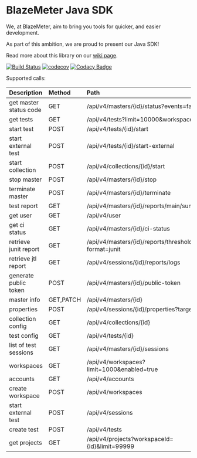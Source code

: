 # BlazeMeter Java SDK

We, at BlazeMeter, aim to bring you tools for quicker, and easier development.

As part of this ambition, we are proud to present our Java SDK!

Read more about this library on our [wiki page](wiki/).

[![Build Status](https://travis-ci.org/Blazemeter/blazemeter-api-client.svg?branch=master)](https://travis-ci.org/Blazemeter/blazemeter-api-client)
[![codecov](https://codecov.io/gh/Blazemeter/blazemeter-api-client/branch/master/graph/badge.svg)](https://codecov.io/gh/Blazemeter/blazemeter-api-client)
[![Codacy Badge](https://api.codacy.com/project/badge/Grade/e86b726f20e046a2b89fc13c86ca6f87)](https://www.codacy.com/app/dzmitrykashlach/blazemeter-api-client?utm_source=github.com&amp;utm_medium=referral&amp;utm_content=Blazemeter/blazemeter-api-client&amp;utm_campaign=Badge_Grade)

Supported calls:  

|Description   |Method   |Path   |
|:---|:---|:---|
|get master status code |GET   |/api/v4/masters/{id}/status?events=false   |
|get tests|GET   |/api/v4/tests?limit=10000&workspaceId=<workspaceId>   |   
|start test   |POST   |/api/v4/tests/{id}/start   |   
|start external test   |POST   |/api/v4/tests/{id}/start-external   |   
|start collection   |POST   |/api/v4/collections/{id}/start   |   
|stop master   |POST   |/api/v4/masters/{id}/stop   |   
|terminate master   |POST   |/api/v4/masters/{id}/terminate   |   
|test report   |GET   |/api/v4/masters/{id}/reports/main/summary   |   
|get user   |GET   |/api/v4/user   |   
|get ci status   |GET   |/api/v4/masters/{id}/ci-status   |   
|retrieve junit report   |GET   |/api/v4/masters/{id}/reports/thresholds?format=junit   |   
|retrieve jtl report   |GET   |/api/v4/sessions/{id}/reports/logs   |   
|generate public token   |POST   |/api/v4/masters/{id}/public-token   |   
|master info   |GET,PATCH   |/api/v4/masters/{id}   |   
|properties   |POST   |/api/v4/sessions/{id}/properties?target=all   |   
|collection config   |GET   |/api/v4/collections/{id}   |   
|test config   |GET   |/api/v4/tests/{id}   |   
|list of test sessions   |GET   |/api/v4/masters/{id}/sessions   |   
|workspaces   |GET   |/api/v4/workspaces?limit=1000&enabled=true   |   
|accounts   |GET   |/api/v4/accounts   |   
|create workspace   |POST   |/api/v4/workspaces   |   
|start external test   |POST   |/api/v4/sessions   |   
|create test   |POST   |/api/v4/tests   |   
|get projects   | GET   |/api/v4/projects?workspaceId={id}&limit=99999   |   

	
